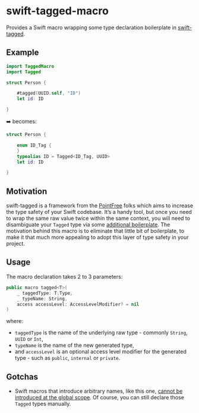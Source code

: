 # swift-tagged-macro

Provides a Swift macro wrapping some type declaration boilerplate in [swift-tagged](https://github.com/pointfreeco/swift-tagged#installation).

## Example

```swift
import TaggedMacro
import Tagged

struct Person {

    #tagged(UUID.self, "ID")
    let id: ID

}
```
➡️ becomes:
```swift
struct Person {

    enum ID_Tag {
    }
    typealias ID = Tagged<ID_Tag, UUID>
    let id: ID

}
```

## Motivation

swift-tagged is a framework from the [PointFree](https://www.pointfree.co) folks which aims to increase the type safety of your Swift codebase. It’s a handy tool, but once you need to wrap the same raw value twice within the same context, you will need to disambiguate your `Tagged` type via some [additional boilerplate](https://github.com/pointfreeco/swift-tagged#handling-tag-collisions). The motivation behind this macro is to eliminate that little bit of boilerplate, to make it that much more appealing to adopt this layer of type safety in your project. 

## Usage

The macro declaration takes 2 to 3 parameters:
```swift
public macro tagged<T>(
    _ taggedType: T.Type,
    _ typeName: String,
    access accessLevel: AccessLevelModifier? = nil
)
```
where:

* `taggedType` is the name of the underlying raw type - commonly `String`, `UUID` or `Int`,
* `typeName` is the name of the new generated type,
* and `accessLevel` is an optional access level modifier for the generated type - such as `public`, `internal` or `private`.

## Gotchas

* Swift macros that introduce arbitrary names, like this one, [cannot be introduced at the global scope](https://github.com/apple/swift-evolution/blob/main/proposals/0389-attached-macros.md#visibility-of-names-used-and-introduced-by-macros). Of course, you can still declare those `Tagged` types manually. 
